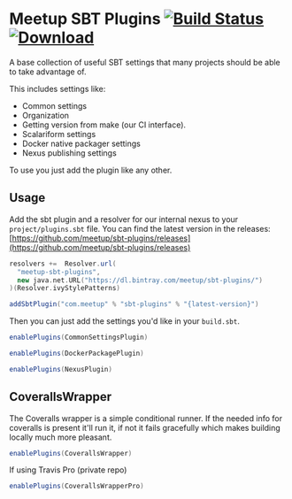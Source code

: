 # Meetup SBT Plugins [![Build Status](https://travis-ci.org/meetup/sbt-plugins.svg?branch=master)](https://travis-ci.org/meetup/sbt-plugins) [ ![Download](https://api.bintray.com/packages/meetup/sbt-plugins/sbt-plugins/images/download.svg) ](https://bintray.com/meetup/sbt-plugins/sbt-plugins/_latestVersion)

A base collection of useful SBT settings that many projects should be able to take advantage of.

This includes settings like:

* Common settings
 * Organization
 * Getting version from make (our CI interface).
 * Scalariform settings
* Docker native packager settings
* Nexus publishing settings

To use you just add the plugin like any other.

## Usage

Add the sbt plugin and a resolver for our internal nexus to your `project/plugins.sbt` file.  You can find the latest version in the releases: [https://github.com/meetup/sbt-plugins/releases](https://github.com/meetup/sbt-plugins/releases)

```scala
resolvers +=  Resolver.url(
  "meetup-sbt-plugins",
  new java.net.URL("https://dl.bintray.com/meetup/sbt-plugins/")
)(Resolver.ivyStylePatterns)

addSbtPlugin("com.meetup" % "sbt-plugins" % "{latest-version}")
```

Then you can just add the settings you'd like in your `build.sbt`.

```scala
enablePlugins(CommonSettingsPlugin)
```

```scala
enablePlugins(DockerPackagePlugin)
```

```scala
enablePlugins(NexusPlugin)
```


## CoverallsWrapper

The Coveralls wrapper is a simple conditional runner.  If the needed
info for coveralls is present it'll run it, if not it fails gracefully
which makes building locally much more pleasant.

```scala
enablePlugins(CoverallsWrapper)
```

If using Travis Pro (private repo)

```scala
enablePlugins(CoverallsWrapperPro)
```
